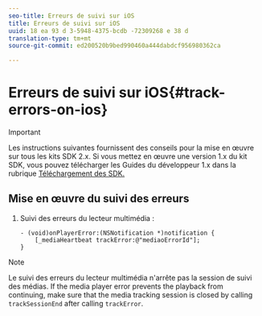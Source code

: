 ```yaml
---
seo-title: Erreurs de suivi sur iOS
title: Erreurs de suivi sur iOS
uuid: 18 ea 93 d 3-5948-4375-bcdb -72309268 e 38 d
translation-type: tm+mt
source-git-commit: ed200520b9bed990460a444dabdcf956980362ca

---
```



# Erreurs de suivi sur iOS{#track-errors-on-ios}

>[!IMPORTANT]
>
>Les instructions suivantes fournissent des conseils pour la mise en œuvre sur tous les kits SDK 2.x. Si vous mettez en œuvre une version 1.x du kit SDK, vous pouvez télécharger les Guides du développeur 1.x dans la rubrique [Téléchargement des SDK.](../../sdk-implement/download-sdks.md)

## Mise en œuvre du suivi des erreurs

1. Suivi des erreurs du lecteur multimédia :

   ```
   - (void)onPlayerError:(NSNotification *)notification { 
       [_mediaHeartbeat trackError:@"mediaoErrorId"]; 
   }
   ```

>[!NOTE]
>
>Le suivi des erreurs du lecteur multimédia n'arrête pas la session de suivi des médias. If the media player error prevents the playback from continuing, make sure that the media tracking session is closed by calling `trackSessionEnd` after calling `trackError`.

